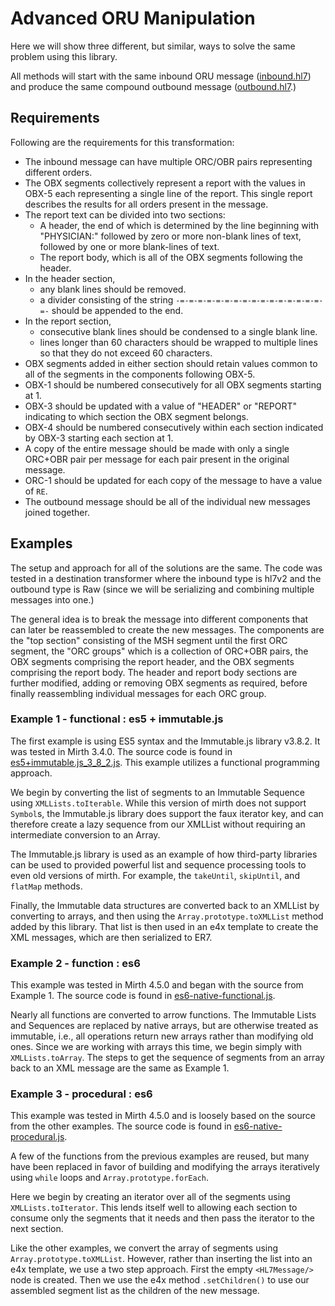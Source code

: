 # Advanced ORU Manipulation
Here we will show three different, but similar, ways to solve the same problem
using this library.

All methods will start with the same inbound ORU message ([inbound.hl7](inbound.hl7)) and
produce the same compound outbound message ([outbound.hl7](outbound.hl7).)

## Requirements
Following are the requirements for this transformation:
- The inbound message can have multiple ORC/OBR pairs representing different
   orders.
- The OBX segments collectively represent a report with the values in OBX-5
  each representing a single line of the report. This single report describes
  the results for all orders present in the message.
- The report text can be divided into two sections:
  - A header, the end of which is determined by the line beginning with
    "PHYSICIAN:" followed by zero or more non-blank lines of text, followed by
    one or more blank-lines of text.
  - The report body, which is all of the OBX segments following the header.
- In the header section,
  - any blank lines should be removed.
  - a divider consisting of the string `-=-=-=-=-=-=-=-=-=-=-=-=-=-=-=-=-=-`
    should be appended to the end.
- In the report section,
  - consecutive blank lines should be condensed to a single blank line.
  - lines longer than 60 characters should be wrapped to multiple lines so that
    they do not exceed 60 characters.
- OBX segments added in either section should retain values common to all of
  the segments in the components following OBX-5.
- OBX-1 should be numbered consecutively for all OBX segments starting at 1.
- OBX-3 should be updated with a value of "HEADER" or "REPORT" indicating to
  which section the OBX segment belongs.
- OBX-4 should be numbered consecutively within each section indicated by OBX-3
  starting each section at 1.
- A copy of the entire message should be made with only a single ORC+OBR pair
  per message for each pair present in the original message.
- ORC-1 should be updated for each copy of the message to have a value of `RE`.
- The outbound message should be all of the individual new messages joined
  together.

## Examples
The setup and approach for all of the solutions are the same. The code was
tested in a destination transformer where the inbound type is hl7v2 and the
outbound type is Raw (since we will be serializing and combining multiple
messages into one.)

The general idea is to break the message into different components that can
later be reassembled to create the new messages. The components are the "top
section" consisting of the MSH segment until the first ORC segment, the "ORC
groups" which is a collection of ORC+OBR pairs, the OBX segments comprising
the report header, and the OBX segments comprising the report body. The
header and report body sections are further modified, adding or removing OBX
segments as required, before finally reassembling individual messages for each
ORC group.

### Example 1 - functional : es5 + immutable.js
The first example is using ES5 syntax and the Immutable.js library v3.8.2. It
was tested in Mirth 3.4.0. The source code is found in
[es5+immutable.js_3_8_2.js](es5+immutable.js_3_8_2.js).
This example utilizes a functional programming approach.

We begin by converting the list of segments to an Immutable Sequence using
`XMLLists.toIterable`.
While this version of mirth does not support `Symbol`s, the Immutable.js
library does support the faux iterator key, and can therefore create a
lazy sequence from our XMLList without requiring an intermediate conversion
to an Array.

The Immutable.js library is used as an example of how third-party libraries can
be used to provided powerful list and sequence processing tools to even old
versions of mirth. For example, the `takeUntil`, `skipUntil`, and `flatMap`
methods.

Finally, the Immutable data structures are converted back to an XMLList by
converting to arrays, and then using the `Array.prototype.toXMLList` method
added by this library. That list is then used in an e4x template to create the
XML messages, which are then serialized to ER7.

### Example 2 - function : es6
This example was tested in Mirth 4.5.0 and began with the source from Example 1.
The source code is found in
[es6-native-functional.js](es6-native-functional.js).

Nearly all functions are converted to arrow functions.
The Immutable Lists and Sequences are replaced by native arrays, but are
otherwise treated as immutable, i.e., all operations return new arrays rather
than modifying old ones. Since we are working with arrays this time, we begin
simply with `XMLLists.toArray`. The steps to get the sequence of segments from
an array back to an XML message are the same as Example 1.

### Example 3 - procedural : es6
This example was tested in Mirth 4.5.0 and is loosely based on the source from
the other examples. The source code is found in
[es6-native-procedural.js](es6-native-procedural.js).

A few of the functions from the previous examples are reused, but many have
been replaced in favor of building and modifying the arrays iteratively using
`while` loops and `Array.prototype.forEach`.

Here we begin by creating an iterator over all of the segments using
`XMLLists.toIterator`. This lends itself well to allowing each section to
consume only the segments that it needs and then pass the iterator to the next
section.

Like the other examples, we convert the array of segments using
`Array.prototype.toXMLList`. However, rather than inserting the list into an
e4x template, we use a two step approach. First the empty `<HL7Message/>` node
is created. Then we use the e4x method `.setChildren()` to use our assembled
segment list as the children of the new message.
